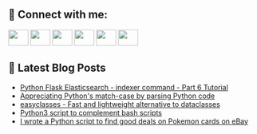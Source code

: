 ## 🔎 Connect with me:
[<img height="32" width="40" src="https://cdn.jsdelivr.net/npm/simple-icons@v5/icons/telegram.svg" />](https://t.me/bullbesh)
[<img height="32" width="40" src="https://cdn.jsdelivr.net/npm/simple-icons@v5/icons/vk.svg" />](https://vk.com/bullbesh)
[<img height="32" width="40" src="https://cdn.jsdelivr.net/npm/simple-icons@v5/icons/twitter.svg" />](https://twitter.com/bullbesh1)
[<img height="32" width="40" src="https://cdn.jsdelivr.net/npm/simple-icons@v5/icons/instagram.svg" />](https://www.instagram.com/bullbesh)
[<img height="32" width="40" src="https://cdn.jsdelivr.net/npm/simple-icons@v5/icons/reddit.svg" />](https://www.reddit.com/user/bullbesh)
[<img height="32" width="40" src="https://cdn.jsdelivr.net/npm/simple-icons@v5/icons/youtube.svg" />](https://www.youtube.com/channel/UCtfjRs6uzgq5mfm8S06WTcg)

## 📕 Latest Blog Posts
<!-- BLOG-POST-LIST:START -->
- [Python Flask Elasticsearch - indexer command - Part 6 Tutorial](https://www.reddit.com/r/Python/comments/vqf5wh/python_flask_elasticsearch_indexer_command_part_6/)
- [Appreciating Python&#39;s match-case by parsing Python code](https://www.reddit.com/r/Python/comments/vqdmvm/appreciating_pythons_matchcase_by_parsing_python/)
- [easyclasses - Fast and lightweight alternative to dataclasses](https://www.reddit.com/r/Python/comments/vq90up/easyclasses_fast_and_lightweight_alternative_to/)
- [Python3 script to complement bash scripts](https://www.reddit.com/r/Python/comments/vq84dh/python3_script_to_complement_bash_scripts/)
- [I wrote a Python script to find good deals on Pokemon cards on eBay](https://www.reddit.com/r/Python/comments/vq66kn/i_wrote_a_python_script_to_find_good_deals_on/)
<!-- BLOG-POST-LIST:END -->
